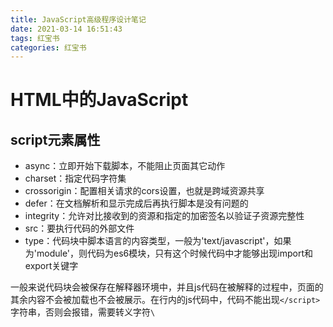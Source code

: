 ```yaml
---
title: JavaScript高级程序设计笔记
date: 2021-03-14 16:51:43
tags: 红宝书
categories: 红宝书
---
```


# HTML中的JavaScript

## script元素属性

- async：立即开始下载脚本，不能阻止页面其它动作
- charset：指定代码字符集
- crossorigin：配置相关请求的cors设置，也就是跨域资源共享
- defer：在文档解析和显示完成后再执行脚本是没有问题的
- integrity：允许对比接收到的资源和指定的加密签名以验证子资源完整性
- src：要执行代码的外部文件
- type：代码块中脚本语言的内容类型，一般为'text/javascript'，如果为'module'，则代码为es6模块，只有这个时候代码中才能够出现import和export关键字

一般来说代码块会被保存在解释器环境中，并且js代码在被解释的过程中，页面的其余内容不会被加载也不会被展示。在行内的js代码中，代码不能出现`</script>`字符串，否则会报错，需要转义字符`\`
